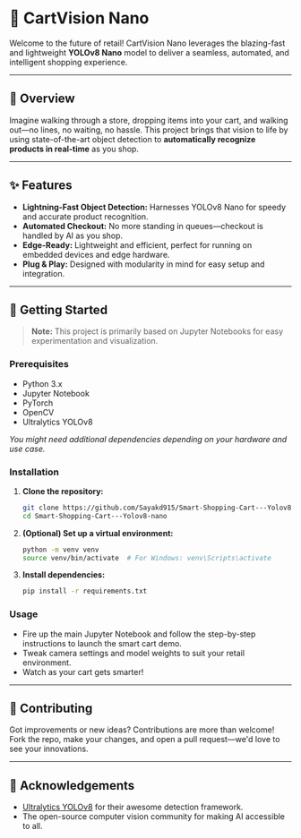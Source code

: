 # 🛒 CartVision Nano

Welcome to the future of retail! CartVision Nano leverages the blazing-fast and lightweight **YOLOv8 Nano** model to deliver a seamless, automated, and intelligent shopping experience.

---

## 🚀 Overview

Imagine walking through a store, dropping items into your cart, and walking out—no lines, no waiting, no hassle. This project brings that vision to life by using state-of-the-art object detection to **automatically recognize products in real-time** as you shop.

---

## ✨ Features

- **Lightning-Fast Object Detection:** Harnesses YOLOv8 Nano for speedy and accurate product recognition.
- **Automated Checkout:** No more standing in queues—checkout is handled by AI as you shop.
- **Edge-Ready:** Lightweight and efficient, perfect for running on embedded devices and edge hardware.
- **Plug & Play:** Designed with modularity in mind for easy setup and integration.

---

## 🏁 Getting Started

> **Note:** This project is primarily based on Jupyter Notebooks for easy experimentation and visualization.

### Prerequisites

- Python 3.x
- Jupyter Notebook
- PyTorch
- OpenCV
- Ultralytics YOLOv8

_You might need additional dependencies depending on your hardware and use case._

### Installation

1. **Clone the repository:**
   ```bash
   git clone https://github.com/Sayakd915/Smart-Shopping-Cart---Yolov8-nano.git
   cd Smart-Shopping-Cart---Yolov8-nano
   ```

2. **(Optional) Set up a virtual environment:**
   ```bash
   python -m venv venv
   source venv/bin/activate  # For Windows: venv\Scripts\activate
   ```

3. **Install dependencies:**
   ```bash
   pip install -r requirements.txt
   ```

### Usage

- Fire up the main Jupyter Notebook and follow the step-by-step instructions to launch the smart cart demo.
- Tweak camera settings and model weights to suit your retail environment.
- Watch as your cart gets smarter!

---

## 🤝 Contributing

Got improvements or new ideas? Contributions are more than welcome!  
Fork the repo, make your changes, and open a pull request—we'd love to see your innovations.

---

## 🙏 Acknowledgements

- [Ultralytics YOLOv8](https://github.com/ultralytics/ultralytics) for their awesome detection framework.
- The open-source computer vision community for making AI accessible to all.

